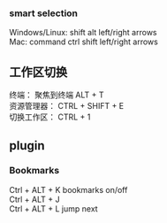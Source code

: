 

### smart selection
Windows/Linux:  shift alt left/right arrows  
Mac:            command ctrl shift left/right arrows



## 工作区切换
终端： 聚焦到终端         ALT + T  
资源管理器：             CTRL + SHIFT + E  
切换工作区：             CTRL + 1  


## plugin

### Bookmarks
Ctrl + ALT +  K    bookmarks on/off  
Ctrl + ALT +  J  
Ctrl + ALT +  L    jump next

